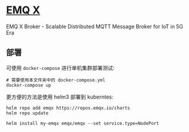 # [EMQ X](https://github.com/emqx/emqx)

EMQ X Broker - Scalable Distributed MQTT Message Broker for IoT in 5G Era

## 部署

可使用 `docker-compose` 进行单机集群部署测试:

```shell
# 需要使用本文件夹中的 docker-compose.yml
docker-compose up 
```

更方便的方法是使用 helm3 部署到 kuberntes:

```shell
helm repo add emqx https://repos.emqx.io/charts
helm repo update

helm install my-emqx emqx/emqx --set service.type=NodePort
```
